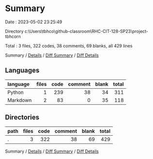 # Summary

Date : 2023-05-02 23:25:49

Directory c:\\Users\\tbhco\\github-classroom\\RHC-CIT-128-SP23\\project-tbhcorn

Total : 3 files,  322 codes, 38 comments, 69 blanks, all 429 lines

Summary / [Details](details.md) / [Diff Summary](diff.md) / [Diff Details](diff-details.md)

## Languages
| language | files | code | comment | blank | total |
| :--- | ---: | ---: | ---: | ---: | ---: |
| Python | 1 | 239 | 38 | 34 | 311 |
| Markdown | 2 | 83 | 0 | 35 | 118 |

## Directories
| path | files | code | comment | blank | total |
| :--- | ---: | ---: | ---: | ---: | ---: |
| . | 3 | 322 | 38 | 69 | 429 |

Summary / [Details](details.md) / [Diff Summary](diff.md) / [Diff Details](diff-details.md)